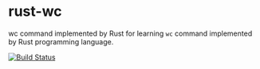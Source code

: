 # rust-wc

wc command implemented by Rust for learning
`wc` command implemented by Rust programming language.

[![Build Status](https://travis-ci.org/hyone/rust-wc.svg?branch=master)](https://travis-ci.org/hyone/rust-wc)
